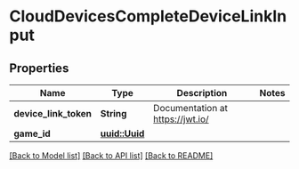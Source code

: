 # CloudDevicesCompleteDeviceLinkInput

## Properties

Name | Type | Description | Notes
------------ | ------------- | ------------- | -------------
**device_link_token** | **String** | Documentation at https://jwt.io/ | 
**game_id** | [**uuid::Uuid**](uuid::Uuid.md) |  | 

[[Back to Model list]](../README.md#documentation-for-models) [[Back to API list]](../README.md#documentation-for-api-endpoints) [[Back to README]](../README.md)


